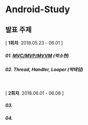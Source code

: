# Android-Study



## 발표 주제

[ **1회차**. 2018.05.23 - 06.01 ]

##### 01. [MVC/MVP/MVVM](study/week1/android-architecture-pattern.md) (박소현)

##### 02. Thread, Handler, Looper (박태임)

<br />

[ **2회차**. 2018.06.01 - 06.08 ]

##### 03.

##### 04.

